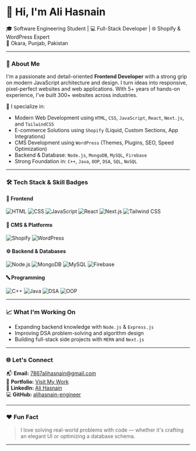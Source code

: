 # 👋 Hi, I'm Ali Hasnain

🎓 Software Engineering Student | 💻 Full-Stack Developer | 🌐 Shopify & WordPress Expert  
📍 Okara, Punjab, Pakistan

---

### 🚀 About Me

I'm a passionate and detail-oriented **Frontend Developer** with a strong grip on modern JavaScript architecture and design. I turn ideas into responsive, pixel-perfect websites and web applications. With 5+ years of hands-on experience, I’ve built 300+ websites across industries.

💼 I specialize in:
- Modern Web Development using `HTML`, `CSS`, `JavaScript`, `React`, `Next.js`, and `TailwindCSS`
- E-commerce Solutions using `Shopify` (Liquid, Custom Sections, App Integrations)
- CMS Development using `WordPress` (Themes, Plugins, SEO, Speed Optimization)
- Backend & Database: `Node.js`, `MongoDB`, `MySQL`, `Firebase`
- Strong Foundation in: `C++`, `Java`, `OOP`, `DSA`, `SQL`, `NoSQL`

---

### 🛠️ Tech Stack & Skill Badges

#### 🚧 Frontend  
![HTML](https://img.shields.io/badge/-HTML5-E34F26?style=flat&logo=html5&logoColor=white)
![CSS](https://img.shields.io/badge/-CSS3-1572B6?style=flat&logo=css3)
![JavaScript](https://img.shields.io/badge/-JavaScript-F7DF1E?style=flat&logo=javascript&logoColor=black)
![React](https://img.shields.io/badge/-React-61DAFB?style=flat&logo=react&logoColor=black)
![Next.js](https://img.shields.io/badge/-Next.js-000000?style=flat&logo=next.js)
![Tailwind CSS](https://img.shields.io/badge/-TailwindCSS-38B2AC?style=flat&logo=tailwindcss)

#### 🛒 CMS & Platforms  
![Shopify](https://img.shields.io/badge/-Shopify-96bf48?style=flat&logo=shopify&logoColor=white)
![WordPress](https://img.shields.io/badge/-WordPress-21759B?style=flat&logo=wordpress&logoColor=white)

#### ⚙️ Backend & Databases  
![Node.js](https://img.shields.io/badge/-Node.js-339933?style=flat&logo=node.js&logoColor=white)
![MongoDB](https://img.shields.io/badge/-MongoDB-47A248?style=flat&logo=mongodb)
![MySQL](https://img.shields.io/badge/-MySQL-00758F?style=flat&logo=mysql)
![Firebase](https://img.shields.io/badge/-Firebase-ffca28?style=flat&logo=firebase&logoColor=black)

#### 🔤 Programming  
![C++](https://img.shields.io/badge/-C++-00599C?style=flat&logo=c%2B%2B&logoColor=white)
![Java](https://img.shields.io/badge/-Java-007396?style=flat&logo=java&logoColor=white)
![DSA](https://img.shields.io/badge/-DSA-ff69b4?style=flat)
![OOP](https://img.shields.io/badge/-OOP-blueviolet?style=flat)

---

### 📈 What I'm Working On
- Expanding backend knowledge with `Node.js` & `Express.js`
- Improving DSA problem-solving and algorithm design
- Building full-stack side projects with `MERN` and `Next.js`

---

### 🌐 Let's Connect

📬 **Email:** [7867alihasnain@gmail.com](mailto:7867alihasnain@gmail.com)  
🔗 **Portfolio:** [Visit My Work](https://alihasnain-engineer.github.io/PORTFOLIO-ALI-HASNAIN-2025/)  
💼 **LinkedIn:** [Ali Hasnain](https://www.linkedin.com/in/ali-hasnain7867/)  
💻 **GitHub:** [alihasnain-engineer](https://github.com/alihasnain-engineer)

---

### ❤️ Fun Fact
> I love solving real-world problems with code — whether it's crafting an elegant UI or optimizing a database schema.

---

